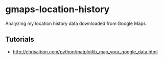 # gmaps-location-history

Analyzing my location history data downloaded from Google Maps

## Tutorials 

- http://chrisalbon.com/python/matplotlib_map_your_google_data.html
